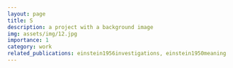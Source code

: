 ```yaml
---
layout: page
title: S
description: a project with a background image
img: assets/img/12.jpg
importance: 1
category: work
related_publications: einstein1956investigations, einstein1950meaning
---
```


